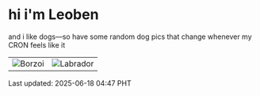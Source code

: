 # hi i'm Leoben

and i like dogs—so have some random dog pics that change whenever my CRON feels like it

|  |  |
|--------|----------|
| ![Borzoi](https://random-dog-vercel.vercel.app/api/random-borzoi?v=1750193240) | ![Labrador](https://random-dog-vercel.vercel.app/api/random-labrador?v=1750193240) |

Last updated: 2025-06-18 04:47 PHT
